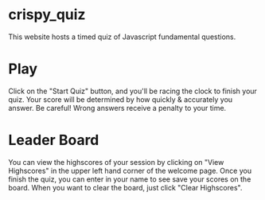 # crispy_quiz
This website hosts a timed quiz of Javascript fundamental questions.

# Play
Click on the "Start Quiz" button, and you'll be racing the clock to finish your quiz.
Your score will be determined by how quickly & accurately you answer.
Be careful! Wrong answers receive a penalty to your time.

# Leader Board
You can view the highscores of your session by clicking on "View Highscores" in the upper left hand corner of the welcome page.
Once you finish the quiz, you can enter in your name to see save your scores on the board.
When you want to clear the board, just click "Clear Highscores".
